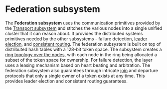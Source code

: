 # Federation subsystem

The **Federation subsystem** uses the communication primitives provided by the [Transport subsystem](/src/prod/src/Transport#transport-subsystem) and stitches the various nodes into a single unified cluster that it can reason about. It provides the distributed systems primitives needed by the other subsystems - failure detection, [leader election](/src/prod/src/Federation/VoterStore.cpp), and [consistent routing](/src/prod/src/Federation/RoutingManager.cpp). The federation subsystem is built on top of distributed hash tables with a 128-bit token space. The subsystem creates a [ring topology over the nodes](/src/prod/src/Federation/NodeRing.cpp), with each node in the ring being allocated a subset of the token space for ownership. For failure detection, the layer uses a leasing mechanism based on heart beating and arbitration. The federation subsystem also guarantees through intricate [join](/src/prod/src/Federation/JoinManager.cpp) and departure protocols that only a single owner of a token exists at any time. This provides leader election and consistent routing guarantees. 
